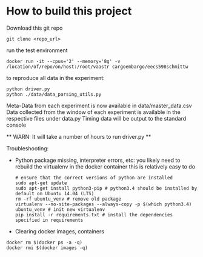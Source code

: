 # How to build this project

Download this git repo
```
git clone <repo_url>
```
run the test environment
```
docker run -it --cpus='2' --memory='8g' -v /location/of/repo/on/host:/root/vaastr cargoembargo/eecs598schmittw
```
to reproduce all data in the experiment:
```
python driver.py
python ./data/data_parsing_utils.py
```
Meta-Data from each experiment is now available in data/master_data.csv
Data collected from the window of each experiment is available in the respective files under data.py
Timing data will be output to the standard console

** WARN: It will take a number of hours to run driver.py **

Troubleshooting:
- Python package missing, interpreter errors, etc:
    you likely need to rebuild the virtualenv in the docker container
    this is relatively easy to do
    ```
    # ensure that the correct versions of python are installed
    sudo apt-get update
    sudo apt-get install python3-pip # python3.4 should be installed by default on Ubuntu 14.04 (LTS)
    rm -rf ubuntu_venv # remove old package
    virtualenv --no-site-packages --always-copy -p $(which python3.4) ubuntu_venv # init new virtualenv
    pip install -r requirements.txt # install the dependencies specified in requirements
    ```

- Clearing docker images, containers
```
docker rm $(docker ps -a -q)
docker rmi $(docker images -q)
```

